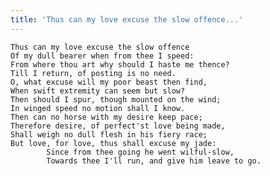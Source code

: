 ```yaml
---
title: 'Thus can my love excuse the slow offence...'
---
```


    Thus can my love excuse the slow offence
    Of my dull bearer when from thee I speed:
    From where thou art why should I haste me thence?
    Till I return, of posting is no need.
    O, what excuse will my poor beast then find,
    When swift extremity can seem but slow?
    Then should I spur, though mounted on the wind;
    In winged speed no motion shall I know.
    Then can no horse with my desire keep pace;
    Therefore desire, of perfect'st love being made,
    Shall weigh no dull flesh in his fiery race;
    But love, for love, thus shall excuse my jade:
    		Since from thee going he went wilful-slow,
    		Towards thee I'll run, and give him leave to go.
